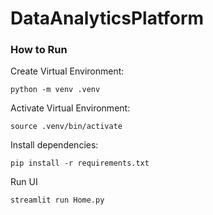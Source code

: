 # DataAnalyticsPlatform

### How to Run
Create Virtual Environment:
```
python -m venv .venv
```
Activate Virtual Environment:
```
source .venv/bin/activate
```
Install dependencies:
```
pip install -r requirements.txt
```
Run UI 
```
streamlit run Home.py
```
